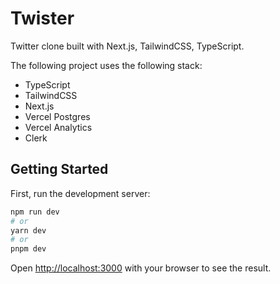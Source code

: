 # Twister

Twitter clone built with Next.js, TailwindCSS, TypeScript.

The following project uses the following stack:

- TypeScript
- TailwindCSS
- Next.js
- Vercel Postgres
- Vercel Analytics
- Clerk

## Getting Started

First, run the development server:

```bash
npm run dev
# or
yarn dev
# or
pnpm dev
```

Open [http://localhost:3000](http://localhost:3000) with your browser to see the
result.
